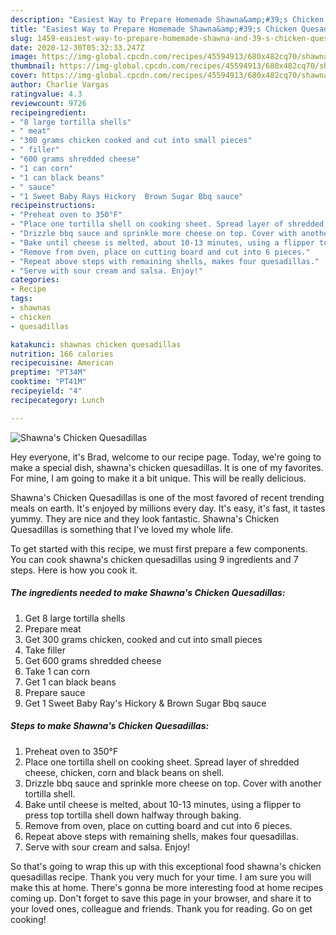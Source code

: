 ```yaml
---
description: "Easiest Way to Prepare Homemade Shawna&amp;#39;s Chicken Quesadillas"
title: "Easiest Way to Prepare Homemade Shawna&amp;#39;s Chicken Quesadillas"
slug: 1459-easiest-way-to-prepare-homemade-shawna-and-39-s-chicken-quesadillas
date: 2020-12-30T05:32:33.247Z
image: https://img-global.cpcdn.com/recipes/45594913/680x482cq70/shawnas-chicken-quesadillas-recipe-main-photo.jpg
thumbnail: https://img-global.cpcdn.com/recipes/45594913/680x482cq70/shawnas-chicken-quesadillas-recipe-main-photo.jpg
cover: https://img-global.cpcdn.com/recipes/45594913/680x482cq70/shawnas-chicken-quesadillas-recipe-main-photo.jpg
author: Charlie Vargas
ratingvalue: 4.3
reviewcount: 9726
recipeingredient:
- "8 large tortilla shells"
- " meat"
- "300 grams chicken cooked and cut into small pieces"
- " filler"
- "600 grams shredded cheese"
- "1 can corn"
- "1 can black beans"
- " sauce"
- "1 Sweet Baby Rays Hickory  Brown Sugar Bbq sauce"
recipeinstructions:
- "Preheat oven to 350°F"
- "Place one tortilla shell on cooking sheet. Spread layer of shredded cheese, chicken, corn and black beans on shell."
- "Drizzle bbq sauce and sprinkle more cheese on top. Cover with another tortilla shell."
- "Bake until cheese is melted, about 10-13 minutes, using a flipper to press top tortilla shell down halfway through baking."
- "Remove from oven, place on cutting board and cut into 6 pieces."
- "Repeat above steps with remaining shells, makes four quesadillas."
- "Serve with sour cream and salsa. Enjoy!"
categories:
- Recipe
tags:
- shawnas
- chicken
- quesadillas

katakunci: shawnas chicken quesadillas 
nutrition: 166 calories
recipecuisine: American
preptime: "PT34M"
cooktime: "PT41M"
recipeyield: "4"
recipecategory: Lunch

---
```



![Shawna&#39;s Chicken Quesadillas](https://img-global.cpcdn.com/recipes/45594913/680x482cq70/shawnas-chicken-quesadillas-recipe-main-photo.jpg)

Hey everyone, it's Brad, welcome to our recipe page. Today, we're going to make a special dish, shawna&#39;s chicken quesadillas. It is one of my favorites. For mine, I am going to make it a bit unique. This will be really delicious.

Shawna&#39;s Chicken Quesadillas is one of the most favored of recent trending meals on earth. It's enjoyed by millions every day. It's easy, it's fast, it tastes yummy. They are nice and they look fantastic. Shawna&#39;s Chicken Quesadillas is something that I've loved my whole life.




To get started with this recipe, we must first prepare a few components. You can cook shawna&#39;s chicken quesadillas using 9 ingredients and 7 steps. Here is how you cook it.

<!--inarticleads1-->

##### The ingredients needed to make Shawna&#39;s Chicken Quesadillas:

1. Get 8 large tortilla shells
1. Prepare  meat
1. Get 300 grams chicken, cooked and cut into small pieces
1. Take  filler
1. Get 600 grams shredded cheese
1. Take 1 can corn
1. Get 1 can black beans
1. Prepare  sauce
1. Get 1 Sweet Baby Ray&#39;s Hickory &amp; Brown Sugar Bbq sauce




<!--inarticleads2-->

##### Steps to make Shawna&#39;s Chicken Quesadillas:

1. Preheat oven to 350°F
1. Place one tortilla shell on cooking sheet. Spread layer of shredded cheese, chicken, corn and black beans on shell.
1. Drizzle bbq sauce and sprinkle more cheese on top. Cover with another tortilla shell.
1. Bake until cheese is melted, about 10-13 minutes, using a flipper to press top tortilla shell down halfway through baking.
1. Remove from oven, place on cutting board and cut into 6 pieces.
1. Repeat above steps with remaining shells, makes four quesadillas.
1. Serve with sour cream and salsa. Enjoy!




So that's going to wrap this up with this exceptional food shawna&#39;s chicken quesadillas recipe. Thank you very much for your time. I am sure you will make this at home. There's gonna be more interesting food at home recipes coming up. Don't forget to save this page in your browser, and share it to your loved ones, colleague and friends. Thank you for reading. Go on get cooking!
